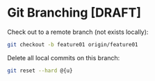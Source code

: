 # Git Branching [DRAFT]


Check out to a remote branch (not exists locally):
```sh
git checkout -b feature01 origin/feature01
```

Delete all local commits on this branch:
```sh
git reset --hard @{u}
```